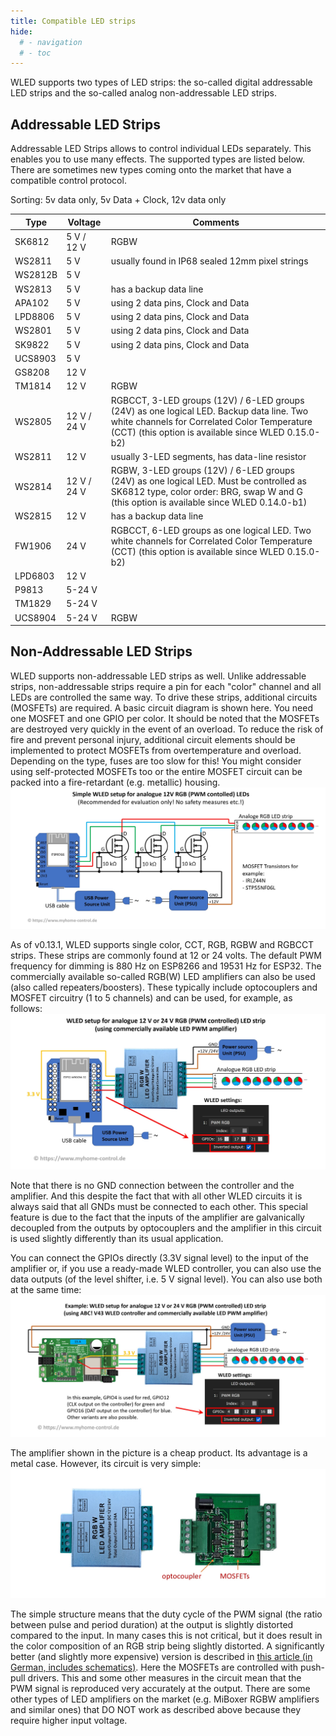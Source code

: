 ```yaml
---
title: Compatible LED strips
hide:
  # - navigation
  # - toc
---
```


WLED supports two types of LED strips: the so-called digital addressable LED strips and the so-called analog non-addressable LED strips.

## Addressable LED Strips

Addressable LED Strips allows to control individual LEDs separately. This enables you to use many effects. The supported types are listed below. There are sometimes new types coming onto the market that have a compatible control protocol.

Sorting: 5v data only, 5v Data + Clock, 12v data only

| Type | Voltage | Comments |
|---|---|---|
SK6812 | 5&nbsp;V / 12&nbsp;V | RGBW
WS2811 | 5&nbsp;V | usually found in IP68 sealed 12mm pixel strings
WS2812B | 5&nbsp;V |
WS2813 | 5&nbsp;V | has a backup data line
APA102 | 5&nbsp;V | using 2 data pins, Clock and Data
LPD8806 | 5&nbsp;V | using 2 data pins, Clock and Data
WS2801 | 5&nbsp;V | using 2 data pins, Clock and Data
SK9822 | 5&nbsp;V | using 2 data pins, Clock and Data
UCS8903 | 5&nbsp;V |
GS8208 | 12&nbsp;V |
TM1814 | 12&nbsp;V | RGBW
WS2805 | 12&nbsp;V / 24&nbsp;V | RGBCCT, 3-LED groups (12V) / 6-LED groups (24V) as one logical LED. Backup data line. Two white channels for Correlated Color Temperature (CCT) (this option is available since WLED 0.15.0-b2)
WS2811 | 12&nbsp;V | usually 3-LED segments, has data-line resistor
WS2814 | 12&nbsp;V / 24&nbsp;V | RGBW, 3-LED groups (12V) / 6-LED groups (24V) as one logical LED. Must be controlled as SK6812 type, color order: BRG, swap W and G (this option is available since WLED 0.14.0-b1) 
WS2815 | 12&nbsp;V | has a backup data line
FW1906 | 24&nbsp;V | RGBCCT, 6-LED groups as one logical LED. Two white channels for Correlated Color Temperature (CCT) (this option is available since WLED 0.15.0-b2)
LPD6803 | 12&nbsp;V |
P9813 | 5-24&nbsp;V |
TM1829 | 5-24&nbsp;V |
UCS8904 | 5-24&nbsp;V | RGBW

## Non-Addressable LED Strips

WLED supports non-addressable LED strips as well. Unlike addressable strips, non-addressable strips require a pin for each "color" channel and all LEDs are controlled the same way. To drive these strips, additional circuits (MOSFETs) are required. A basic circuit diagram is shown here. You need one MOSFET and one GPIO per color. It should be noted that the MOSFETs are destroyed very quickly in the event of an overload. To reduce the risk of fire and prevent personal injury, additional circuit elements should be implemented to protect MOSFETs from overtemperature and overload. Depending on the type, fuses are too slow for this! You might consider using self-protected MOSFETs too or the entire MOSFET circuit can be packed into a fire-retardant (e.g. metallic) housing.
![Controlling analog LED strios](../assets/images/content/pic29.jpg)

As of v0.13.1, WLED supports single color, CCT, RGB, RGBW and RGBCCT strips. These strips are commonly found at 12 or 24 volts.
The default PWM frequency for dimming is 880 Hz on ESP8266 and 19531 Hz for ESP32.
The commercially available so-called RGB(W) LED amplifiers can also be used (also called repeaters/boosters). These typically include optocouplers and MOSFET circuitry (1 to 5 channels) and can be used, for example, as follows:
![Controlling analog LED strios](../assets/images/content/pic44.jpg)

Note that there is no GND connection between the controller and the amplifier. And this despite the fact that with all other WLED circuits it is always said that all GNDs must be connected to each other. This special feature is due to the fact that the inputs of the amplifier are galvanically decoupled from the outputs by optocouplers and the amplifier in this circuit is used slightly differently than its usual application.

You can connect the GPIOs directly (3.3V signal level) to the input of the amplifier or, if you use a ready-made WLED controller, you can also use the data outputs (of the level shifter, i.e. 5 V signal level). You can also use both at the same time:
![Controlling analog LED strios](../assets/images/content/pic46.jpg)

The amplifier shown in the picture is a cheap product. Its advantage is a metal case. However, its circuit is very simple:
![Controlling analog LED strios](../assets/images/content/pic48.jpg)

The simple structure means that the duty cycle of the PWM signal (the ratio between pulse and period duration) at the output is slightly distorted compared to the input. In many cases this is not critical, but it does result in the color composition of an RGB strip being slightly distorted. A significantly better (and slightly more expensive) version is described in <a href="https://files2.elv.com/public/14/1431/143195/Internet/143195_led_rgbw_repeater.pdf" target="_blank">this article (in German, includes schematics)</a>. Here the MOSFETs are controlled with push-pull drivers. This and some other measures in the circuit mean that the PWM signal is reproduced very accurately at the output.
There are some other types of LED amplifiers on the market (e.g. MiBoxer RGBW amplifiers and similar ones) that DO NOT work as described above because they require higher input voltage.
